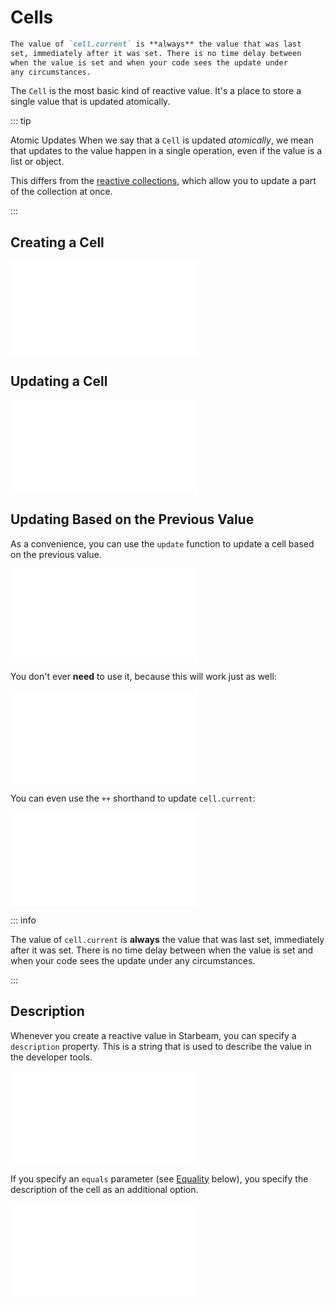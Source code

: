 # Cells

```md info
The value of `cell.current` is **always** the value that was last
set, immediately after it was set. There is no time delay between
when the value is set and when your code sees the update under
any circumstances.
```

The `Cell` is the most basic kind of reactive value. It's a place
to store a single value that is updated atomically.

::: tip

Atomic Updates When we say that a `Cell` is updated _atomically_,
we mean that updates to the value happen in a single operation,
even if the value is a list or object.

This differs from the [reactive collections](../collections.md),
which allow you to update a part of the collection at once.

:::

## Creating a Cell

![#creating](./-snippets/cells.ts)

## Updating a Cell

![#updating-with-set](./-snippets/cells.ts)

## Updating Based on the Previous Value

As a convenience, you can use the `update` function to update a
cell based on the previous value.

![#updating-with-update](./-snippets/cells.ts)

You don't ever **need** to use it, because this will work just as
well:

![#updating-by-reading](./-snippets/cells.ts)

You can even use the `++` shorthand to update `cell.current`:

![#updating-by-shorthand](./-snippets/cells.ts)

::: info

The value of `cell.current` is **always** the value that was last
set, immediately after it was set. There is no time delay between
when the value is set and when your code sees the update under
any circumstances.

:::

## Description

Whenever you create a reactive value in Starbeam, you can specify
a `description` property. This is a string that is used to
describe the value in the developer tools.

![#describe-string](./-snippets/cell-description.ts)

If you specify an `equals` parameter (see [Equality](#equality)
below), you specify the description of the cell as an additional
option.

![#describe-with-equals](./-snippets/cell-description.ts)
